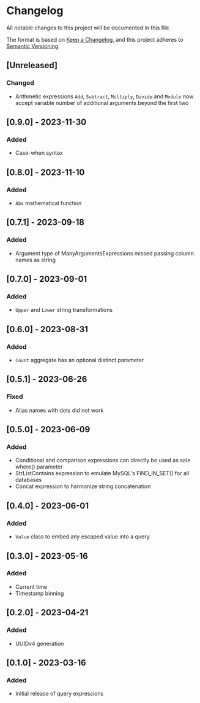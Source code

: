 # Changelog

All notable changes to this project will be documented in this file.

The format is based on [Keep a Changelog](https://keepachangelog.com/en/1.0.0/),
and this project adheres to [Semantic Versioning](https://semver.org/spec/v2.0.0.html).

## [Unreleased]
### Changed
* Arithmetic expressions `Add`, `Subtract`, `Multiply`, `Divide` and `Modulo` now accept variable number of additional arguments beyond the first two

## [0.9.0] - 2023-11-30
### Added
* Case-when syntax

## [0.8.0] - 2023-11-10
### Added
* `Abs` mathematical function

## [0.7.1] - 2023-09-18
### Added
* Argument type of ManyArgumentsExpressions missed passing column names as string

## [0.7.0] - 2023-09-01
### Added
* `Upper` and `Lower` string transformations

## [0.6.0] - 2023-08-31
### Added
* `Count` aggregate has an optional distinct parameter

## [0.5.1] - 2023-06-26
### Fixed
* Alias names with dots did not work

## [0.5.0] - 2023-06-09
### Added
* Conditional and comparison expressions can directly be used as sole where() parameter
* StrListContains expression to emulate MySQL's FIND_IN_SET() for all databases
* Concat expression to harmonize string concatenation

## [0.4.0] - 2023-06-01
### Added
* `Value` class to embed any escaped value into a query

## [0.3.0] - 2023-05-16
### Added
* Current time
* Timestamp binning

## [0.2.0] - 2023-04-21
### Added
* UUIDv4 generation

## [0.1.0] - 2023-03-16
### Added
* Initial release of query expressions

